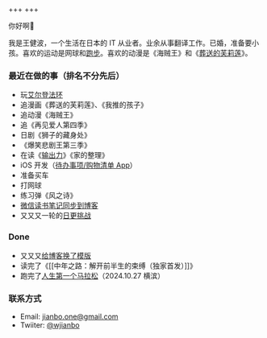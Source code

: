 +++
+++

你好啊👋  

我是王健波，一个生活在日本的 IT 从业者。业余从事翻译工作。已婚，准备要小孩。喜欢的运动是网球和[跑步](https://wjianbo.github.io/running_page/)。喜欢的动漫是《海贼王》和《[葬送的芙莉莲](notes/frieren)》。

### 最近在做的事（排名不分先后）

- 玩[艾尔登法环](notes/elden-ring)
- 追漫画《葬送的芙莉莲》、《我推的孩子》
- 追动漫《海贼王》
- 追《再见爱人第四季》
- 日剧《狮子的藏身处》
- 《爆笑悲剧王第三季》
- 在读《[输出力](daily-write/2024-11-01-output-power)》《家的整理》
- iOS 开发（[待办事项/购物清单 App](https://apple.co/3Mdyf4q)）
- 准备买车
- 打网球
- 练习弹《风之诗》
- [微信读书笔记同步到博客](books)
- 又又又一轮的[日更挑战](daily-write)

### Done

- 又又又[给博客换了模版](notes/blog-notes)
- 读完了《[[中年之路：解开前半生的束缚（独家首发）]]》
- 跑完了[人生第一个马拉松](daily-write/2024-11-03-post-marathon)（2024.10.27 横滨）



### 联系方式

- Email: jianbo.one@gmail.com
- Twiiter: [@wjianbo](https://twitter.com/wjianbo)